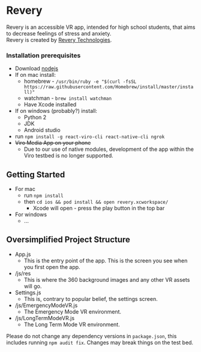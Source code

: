 # Revery
Revery is an accessible VR app, intended for high school students, that aims to decrease feelings of stress and anxiety.  
Revery is created by [Revery Technologies](https://revery.now.sh).
### Installation prerequisites

- Download [nodejs](https://nodejs.org/en/)
- If on mac install:
  - homebrew - `/usr/bin/ruby -e "$(curl -fsSL https://raw.githubusercontent.com/Homebrew/install/master/install)"`
  - watchman - `brew install watchman`
  - Have Xcode installed
- If on windows (probably?) install:
  - Python 2
  - JDK
  - Android studio
- run `npm install -g react-viro-cli react-native-cli ngrok`
- ~~Viro Media App on your phone~~
    - Due to our use of native modules, development of the app within the Viro testbed is no longer supported.

## Getting Started

- For mac 
    - run `npm install`
    - then `cd ios && pod install && open revery.xcworkspace/`
        - Xcode will open - press the play button in the top bar
- For windows
    - ...

## Oversimplified Project Structure

- App.js
  - This is the entry point of the app. This is the screen you see when you first open the app.
- /js/res
  - This is where the 360 background images and any other VR assets will go.
- Settings.js
  - This is, contrary to popular belief, the settings screen.
- /js/EmergencyModeVR.js
  - The Emergency Mode VR environment.
- /js/LongTermModeVR.js
  - The Long Term Mode VR environment.

Please do not change any dependency versions in `package.json`, this includes running `npm audit fix`. Changes may break things on the test bed.

